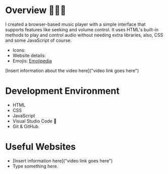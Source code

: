 # Overview 👨🏻‍💻

I created a browser-based music player with a simple interface that supports features like seeking and volume control. It uses HTML's built-in methods to play and control audio without needing extra libraries, also, CSS and some JavaScript of course. 


* Icons:
* Website details: 
* Emojis: [Emojipedia]("https://emojipedia.org/")


[Insert information about the video here]("video link goes here")


# Development Environment 

* HTML
* CSS
* JavaScript 
* Visual Studio Code 🔧
* Git & GitHub


# Useful Websites

* [Insert information here]("video link goes here")
* Type something here.
